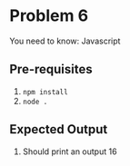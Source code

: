 # Problem 6
You need to know: Javascript

## Pre-requisites
1. `npm install`
1. `node .`

## Expected Output
1. Should print an output 16


